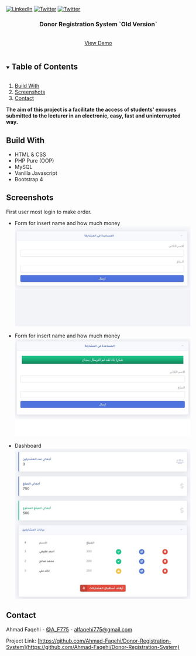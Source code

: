 


[![LinkedIn][linkedin-shield]][linkedin-url]
[![Twitter][twitter-shield]][twittwe-url]
[![Twitter][github-shield]][github-url]



<!-- PROJECT LOGO -->
<p align="center">

  <h3 align="center">Donor Registration System  `Old Version` </h3>

  <p align="center">
    <br />
    <a href="https://projects.iahmad.info/DRS">View Demo</a>
  </p>
</p>



<!-- TABLE OF CONTENTS -->
<details open="open">
  <summary><h2 style="display: inline-block">Table of Contents</h2></summary>
  <ol>
    <li>
      <a href="#build-with">Build With</a>
    </li>
    <li><a href="#usage">Screenshots</a></li>
    <li><a href="#contact">Contact</a></li>
  </ol>
</details>



**The aim of this project is a facilitate the access of students' excuses submitted to the lecturer in an electronic, easy, fast and uninterrupted way.**
<Br>
<!-- Build With -->
## Build With
* []() HTML & CSS
* []() PHP Pure (OOP)
* []() MySQL
* []() Vanilla Javascript
* []() Bootstrap 4



<!-- USAGE EXAMPLES -->
## Screenshots
First user most login to make order.


* []() Form for insert name and how much money <br>
![TVTC Guides Home Screen Shot](Screenshot/1.jpg)

* []() Form for insert name and how much money <br>
![TVTC Guides Home Screen Shot](Screenshot/2.jpg)

* []() Dashboard <br>
![TVTC Guides Home Screen Shot](Screenshot/3.jpg)



<!-- CONTACT -->
## Contact

Ahmad Faqehi - [@A_F775](https://twitter.com/A_F775) - alfaqehi775@gmail.com

Project Link: [https://github.com/Ahmad-Faqehi/Donor-Registration-System](https://github.com/Ahmad-Faqehi/Donor-Registration-System)


<!-- MARKDOWN LINKS & IMAGES -->
<!-- https://www.markdownguide.org/basic-syntax/#reference-style-links -->
[linkedin-shield]: https://img.shields.io/badge/-LinkedIn-black.svg?style=for-the-badge&logo=linkedin&colorB=555
[linkedin-url]: https://linkedin.com/in/ahmad-faqehi
[twitter-shield]: https://img.shields.io/badge/-twitter-black.svg?style=for-the-badge&logo=twitter&colorB=555
[twittwe-url]: https://twitter.com/A_F775
[github-shield]: https://img.shields.io/badge/-github-black.svg?style=for-the-badge&logo=github&colorB=555
[github-url]: https://github.com/Ahmad-Faqehi
